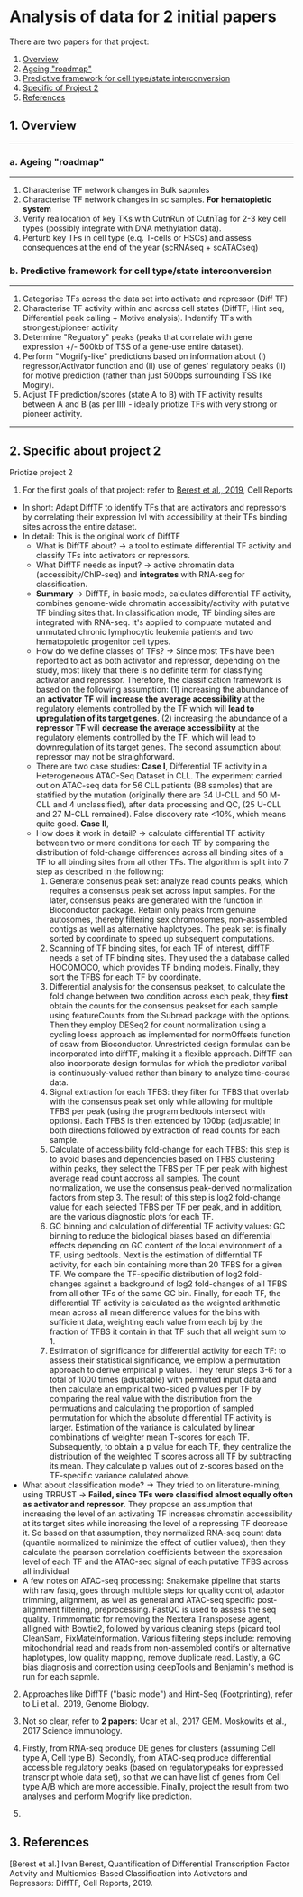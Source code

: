 # Analysis of data for 2 initial papers

There are two papers for that project:
1. [Overview](#overview)
  1. [Ageing "roadmap"](#project1)
  2. [Predictive framework for cell type/state interconversion](#project2)
2. [Specific of Project 2](#spec_prj_2)
3. [References](#references)
## <a id="overview">1. Overview</a>
-----
### <a id="project1">a. Ageing "roadmap"</a>
---
1. Characterise TF network changes in Bulk sapmles
2. Characterise TF network changes in sc samples. **For hematopietic system**
3. Verify reallocation of key TKs with CutnRun of CutnTag for 2-3 key cell types (possibly integrate with DNA methylation data). 
4. Perturb key TFs in cell type (e.q. T-cells or HSCs) and assess consequences at the end of the year (scRNAseq + scATACseq)

### <a id="project2">b. Predictive framework for cell type/state interconversion</a>
---
1. Categorise TFs across the data set into activate and repressor (Diff TF)
2. Characterise TF activity within and across cell states (DiffTF, Hint seq, Differential peak calling + Motive analysis). Indentify TFs with strongest/pioneer activity
3. Determine "Reguatory" peaks (peaks that correlate with gene expression +/- 500kb of TSS of a gene-use entire dataset).
4. Perform "Mogrify-like" predictions based on information about (I) regressor/Activator function and (II) use of genes' regulatory peaks (II) for motive prediction (rather than just 500bps surrounding TSS like Mogiry).
5. Adjust TF prediction/scores (state A to B) with TF activity results between A and B (as per III) - ideally priotize TFs with very strong or pioneer activity.
---
## <a id="spec_proj_2">2. Specific about project 2</a>
Priotize project 2
1. For the first goals of that project: refer to [Berest et al., 2019](#Berest_et_al_2019), Cell Reports
  * In short: Adapt DiffTF to identify TFs that are activators and repressors by correlating their expression lvl with accessibility at their TFs binding sites across the entire dataset.
  * In detail: This is the original work of DiffTF
    * What is DiffTF about? -> a tool to estimate differential TF activity and classify TFs into activators or repressors.
    * What DiffTF needs as input? -> active chromatin data (accessibity/ChIP-seq) and **integrates** with RNA-seg for classification.
    * **Summary** -> DiffTF, in basic mode, calculates differential TF activity, combines genome-wide chromatin accessibity/activity with putative TF binding sites that. In classification mode, TF binding sites are integrated with RNA-seq. It's applied to compuate mutated and unmutated chronic lymphocytic leukemia patients and two hematopoietic progenitor cell types.
    * How do we define classes of TFs? -> Since most TFs have been reported to act as both activator and repressor, depending on the study, most likely that there is no definite term for classifying activator and repressor. Therefore, the classification framework is based on the following assumption: (1) increasing the abundance of an **activator TF** will **increase the average accessibility** at the regulatory elements controlled by the TF which will **lead to upregulation of its target genes**. (2) increasing the abundance of a **repressor TF** will **decrease the average accessibility** at the regulatory elements controlled by the TF, which will lead to downregulation of its target genes. The second assumption about repressor may not be straighforward. 
    * There are two case studies: **Case I**, Differential TF activity in a Heterogeneous ATAC-Seq Dataset in CLL. The experiment carried out on ATAC-seq data for 56 CLL patients (88 samples) that are statified by the mutation (originally there are 34 U-CLL and 50 M-CLL and 4 unclassified), after data processing and QC, (25 U-CLL and 27 M-CLL remained). False discovery rate <10%, which means quite good. **Case II**, 
    * How does it work in detail? -> calculate differential TF activity between two or more conditions for each TF by comparing the distribution of fold-change differences across all binding sites of a TF to all binding sites from all other TFs. The algorithm is split into 7 step as described in the following:
         1. Generate consenus peak set: analyze read counts peaks, which requires a consensus peak set across input samples.
For the later, consensus peaks are generated with the function in Bioconductor package. Retain only peaks from genuine autosomes, thereby filtering sex chromosomes, non-assembled contigs as well as alternative haplotypes. The peak set is finally sorted by coordinate to speed up subsequent computations. 
         2. Scanning of TF binding sites, for each TF of interest, diffTF needs a set of TF binding sites. They used the a database called HOCOMOCO, which provides TF binding models.
Finally, they sort the TFBS for each TF by coordinate.
         3. Differential analysis for the consensus peakset, to calculate the fold change between two condition across each peak, they **first** obtain the counts for the consensus peakset for each sample using featureCounts from the Subread package with the options. Then they employ DESeq2 for count normalization using a cycling loess approach as implemented for normOffsets function of csaw from Bioconductor. Unrestricted design formulas can be incorporated into diffTF, making it a flexible approach. DiffTF can also incorporate design formulas for which the predictor varibal is continuously-valued rather than binary to analyze time-course data. 
        4. Signal extraction for each TFBS: they filter for TFBS that overlab with the consensus peak set only while allowing for multiple TFBS per peak (using the program bedtools intersect with options). Each TFBS is then extended by 100bp (adjustable) in both directions followed by extraction of read counts for each sample. 
        5. Calculate of accessibility fold-change for each TFBS: this step is to avoid biases and dependencies based on TFBS clustering within peaks, they select the TFBS per TF per peak with highest average read count accross all samples. The count normalization, we use the consensus peak-derived normalization factors from step 3. The result of this step is log2 fold-change value for each selected TFBS per TF per peak, and in addition, are the various diagnostic plots for each TF. 
        6. GC binning and calculation of differential TF activity values: GC binning to reduce the biological biases based on differential effects depending on GC content of the local environment of a TF, using bedtools. Next is the estimation of differntial TF activity, for each bin containing more than 20 TFBS for a given TF. We compare the TF-specific distribution of log2 fold-changes against a background of log2 fold-changes of all TFBS from all other TFs of the same GC bin. Finally, for each TF, the differential TF activity is calculated as the weighted arithmetic mean across all mean difference values for the bins with sufficient data, weighting each value from each bij by the fraction of TFBS it contain in that TF such that all weight sum to 1. 
       7. Estimation of significance for differential activity for each TF: to assess their statistical significance, we emplow a permutation approach to derive empirical p values. They rerun steps 3-6 for a total of 1000 times (adjustable) with permuted input data and then calculate an empirical two-sided p values per TF by comparing the real value with the distribution from the permuations and calculating the proportion of sampled permutation for which the absolute differential TF activity is larger. Estimation of the variance is calculated by linear combinations of weighter mean T-scores for each TF. Subsequently, to obtain a p value for each TF, they centralize the distribution of the weighted T scores across all TF by subtracting its mean. They calculate p values out of z-scores based on the TF-specific variance calulated above.  
  * What about classification mode? -> They tried to on literature-mining, using TRRUST -> **Failed, since TFs were classified almost equally often as activator and repressor**. They propose an assumption that increasing the level of an activating TF increases chromatin accessibility at its target sites while increasing the level of a repressing TF decrease it. So based on that assumption, they normalized RNA-seq count data (quantile normalized to minimize the effect of outlier values), then they calculate the pearson correlation coefficients between the expression level of each TF and the ATAC-seq signal of each putative TFBS across all individual 
  * A few notes on ATAC-seq processing: Snakemake pipeline that starts with raw fastq, goes through multiple steps for quality control, adaptor trimming, alignment, as well as general and ATAC-seq specific post-alignment filtering, preprocessing. FastQC is used to assess the seq quality. Trimmomatic for removing the Nextera Transposese agent, alligned with Bowtie2, followed by various cleaning steps (picard tool CleanSam, FixMateInformation. Various filtering steps include: removing mitochondrial read and reads from non-assembled contifs or alternative haplotypes, low quality mapping, remove duplicate read. Lastly, a GC bias diagnosis and correction using deepTools and Benjamin's method is run for each sapmle. 

2. Approaches like DiffTF ("basic mode") and Hint-Seq (Footprinting), refer to Li et al., 2019, Genome Biology.

3. Not so clear, refer to **2 papers**: Ucar et al., 2017 GEM. Moskowits et al., 2017 Science immunology. 

4. Firstly, from RNA-seq produce DE genes for clusters (assuming Cell type A, Cell type B). Secondly, from ATAC-seq produce differential accessible regulatory peaks (based on regulatorypeaks for expressed transcript whole data set), so that we can have list of genes from  Cell type A/B which are more accessible. Finally, project the result from two analyses and perform Mogrify like prediction. 

5.  

## <a id="references">3. References</a>
<a id="Berest_et_al_2019">[Berest et al.]</a> Ivan Berest, Quantification of Differential Transcription Factor Activity and Multiomics-Based Classification into Activators and Repressors: DiffTF, Cell Reports, 2019.
